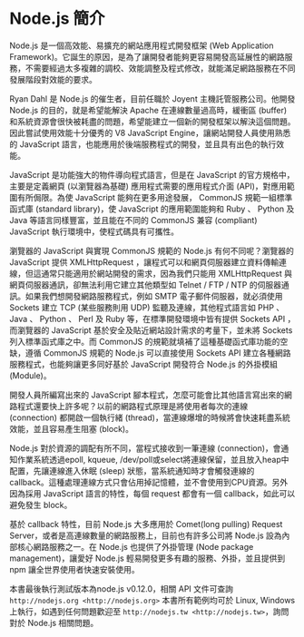 # Node.js 簡介


Node.js 是一個高效能、易擴充的網站應用程式開發框架 (Web Application Framework)。它誕生的原因，是為了讓開發者能夠更容易開發高延展性的網路服務，不需要經過太多複雜的調校、效能調整及程式修改，就能滿足網路服務在不同發展階段對效能的要求。

Ryan Dahl 是 Node.js 的催生者，目前任職於 Joyent 主機託管服務公司。他開發 Node.js 的目的，就是希望能解決 Apache 在連線數量過高時，緩衝區 (buffer) 和系統資源會很快被耗盡的問題，希望能建立一個新的開發框架以解決這個問題。因此嘗試使用效能十分優秀的 V8 JavaScript Engine，讓網站開發人員使用熟悉的 JavaScript 語言，也能應用於後端服務程式的開發，並且具有出色的執行效能。

JavaScript 是功能強大的物件導向程式語言，但是在 JavaScript 的官方規格中，主要是定義網頁 (以瀏覽器為基礎) 應用程式需要的應用程式介面 (API)，對應用範圍有所侷限。為使 JavaScript 能夠在更多用途發展， CommonJS 規範一組標準函式庫 (standard library)，使 JavaScript 的應用範圍能夠和 Ruby 、 Python 及 Java 等語言同樣豐富，並且能在不同的 CommonJS 兼容 (compliant) JavaScript 執行環境中，使程式碼具有可攜性。

瀏覽器的 JavaScript 與實現 CommonJS 規範的 Node.js 有何不同呢？瀏覽器的 JavaScript 提供 XMLHttpRequest ，讓程式可以和網頁伺服器建立資料傳輸連線，但這通常只能適用於網站開發的需求，因為我們只能用 XMLHttpRequest 與網頁伺服器通訊，卻無法利用它建立其他類型如 Telnet / FTP / NTP 的伺服器通訊。如果我們想開發網路服務程式，例如 SMTP 電子郵件伺服器，就必須使用 Sockets 建立 TCP (某些服務則用 UDP) 監聽及連線，其他程式語言如 PHP 、 Java 、 Python 、 Perl 及 Ruby 等，在標準開發環境中皆有提供 Sockets API ，而瀏覽器的 JavaScript 基於安全及貼近網站設計需求的考量下，並未將 Sockets 列入標準函式庫之中。而 CommonJS 的規範就填補了這種基礎函式庫功能的空缺，遵循 CommonJS 規範的 Node.js 可以直接使用 Sockets API 建立各種網路服務程式，也能夠讓更多同好基於 JavaScript 開發符合 Node.js 的外掛模組 (Module)。

開發人員所編寫出來的 JavaScript 腳本程式，怎麼可能會比其他語言寫出來的網路程式還要快上許多呢？以前的網路程式原理是將使用者每次的連線 (connection) 都開啟一個執行緒 (thread)，當連線爆增的時候將會快速耗盡系統效能，並且容易產生阻塞 (block)。

Node.js 對於資源的調配有所不同，當程式接收到一筆連線 (connection)，會通知作業系統透過epoll, kqueue, /dev/poll或select將連線保留，並且放入heap中配置，先讓連線進入休眠 (sleep) 狀態，當系統通知時才會觸發連線的 callback。這種處理連線方式只會佔用掉記憶體，並不會使用到CPU資源。另外因為採用 JavaScript 語言的特性，每個 request 都會有一個 callback，如此可以避免發生 block。

基於 callback 特性，目前 Node.js 大多應用於 Comet(long pulling) Request Server，或者是高連線數量的網路服務上，目前也有許多公司將 Node.js 設為內部核心網路服務之一。在 Node.js 也提供了外掛管理 (Node package management)，讓愛好 Node.js 輕易開發更多有趣的服務、外掛，並且提供到 npm 讓全世界使用者快速安裝使用。

本書最後執行測試版本為node.js v0.12.0，相關 API 文件可查詢 `http://nodejs.org <http://nodejs.org>`
本書所有範例均可於 Linux, Windows 上執行，如遇到任何問題歡迎至 `http://nodejs.tw <http://nodejs.tw>`，詢問對於 Node.js 相關問題。
